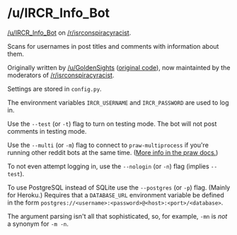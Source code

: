 # /u/IRCR_Info_Bot

[/u/IRCR_Info_Bot](http://www.reddit.com/user/IRCR_Info_Bot) on [/r/isrconspiracyracist](http://www.reddit.com/r/isrconspiracyracist).

Scans for usernames in post titles and comments with information about them.

Originally written by [/u/GoldenSights](http://www.reddit.com/user/GoldenSights) ([original code](https://github.com/voussoir/reddit/blob/68b45302fb9fd8129a0ebc41f936ebbb08bad0f3/TitleNames/titlenames.py)), now maintainted by the moderators of [/r/isrconspiracyracist](http://www.reddit.com/r/isrconspiracyracist).

Settings are stored in `config.py`.

The environment variables `IRCR_USERNAME` and `IRCR_PASSWORD` are used to log in.

Use the `--test` (or `-t`) flag to turn on testing mode. The bot will not post comments in testing mode.

Use the `--multi` (or `-m`) flag to connect to `praw-multiprocess` if you're running other reddit bots at the same time. ([More info in the praw docs.](http://praw.readthedocs.org/en/latest/pages/multiprocess.html))

To not even attempt logging in, use the `--nologin` (or `-n`) flag (implies `--test`).

To use PostgreSQL instead of SQLite use the `--postgres` (or `-p`) flag. (Mainly for Heroku.) Requires that a `DATABASE_URL` environment variable be defined in the form `postgres://<username>:<password>@<host>:<port>/<database>`.

The argument parsing isn't all that sophisticated, so, for example, `-mn` is *not* a synonym for `-m -n`.
